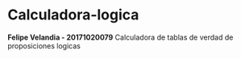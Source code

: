 # Calculadora-logica
**Felipe Velandia - 20171020079**
Calculadora de tablas de verdad de proposiciones logicas

